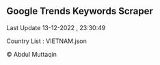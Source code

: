 

## Google Trends Keywords Scraper 
 
Last Update 13-12-2022 , 23:30:49

Country List :
VIETNAM.json



© Abdul Muttaqin 
